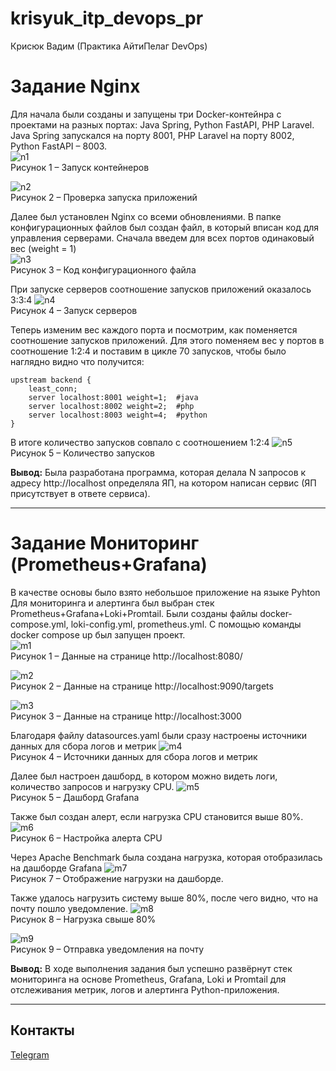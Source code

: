 # krisyuk_itp_devops_pr
Крисюк Вадим (Практика АйтиПелаг DevOps)

# Задание Nginx
Для начала были созданы и запущены три Docker-контейнра с проектами на разных портах: Java Spring, Python FastAPI, PHP Laravel. Java Spring запускался на порту 8001, PHP Laravel на порту 8002, Python FastAPI – 8003.  
![n1](/images/n1.png)<br>
Рисунок 1 – Запуск контейнеров 

![n2](/images/n2.png)<br>
Рисунок 2 – Проверка запуска приложений

Далее был установлен Nginx со всеми обновлениями. В папке конфигурационных файлов был создан файл, в который вписан код для управления серверами. Сначала введем для всех портов одинаковый вес (weight = 1)  
![n3](/images/n3.png)<br>
Рисунок 3 – Код конфигурационного файла

При запуске серверов соотношение запусков приложений оказалось 3:3:4 
![n4](/images/n4.png)<br>
Рисунок 4 – Запуск серверов

Теперь изменим вес каждого порта и посмотрим, как поменяется соотношение запусков приложений. Для этого поменяем вес у портов в соотношение 1:2:4 и поставим в цикле 70 запусков, чтобы было наглядно видно что получится:
```
upstream backend {
    least_conn;  
    server localhost:8001 weight=1;  #java
    server localhost:8002 weight=2;  #php
    server localhost:8003 weight=4;  #python
}
```

В итоге количество запусков совпало с соотношением 1:2:4
![n5](/images/n5.png)<br>
Рисунок 5 – Количество запусков

**Вывод:** Была разработана программа, которая делала N запросов к адресу http://localhost определяла ЯП, на котором написан сервис (ЯП присутствует в ответе сервиса).

---

# Задание Мониторинг (Prometheus+Grafana)
В качестве основы было взято небольшое приложение на языке Pyhton
Для мониторинга и алертинга был выбран стек Prometheus+Grafana+Loki+Promtail. Были созданы файлы docker-compose.yml, loki-config.yml, prometheus.yml. С помощью команды docker compose up был запущен проект.
<br>![m1](/images/m1.png)<br>
Рисунок 1 – Данные на странице http://localhost:8080/

![m2](/images/m2.png)<br>
Рисунок 2 – Данные на странице http://localhost:9090/targets

![m3](/images/m3.png)<br>
Рисунок 3 – Данные на странице http://localhost:3000

Благодаря файлу datasources.yaml были сразу настроены источники данных для сбора логов и метрик
![m4](/images/m4.png)<br>
Рисунок 4 – Источники данных для сбора логов и метрик

Далее был настроен дашборд, в котором можно видеть логи, количество запросов и нагрузку CPU.
![m5](/images/m5.png)<br>
Рисунок 5 – Дашборд Grafana

Также был создан алерт, если нагрузка CPU становится выше 80%.
![m6](/images/m6.png)<br>
Рисунок 6 – Настройка алерта CPU

Через Apache Benchmark была создана нагрузка, которая отобразилась на дашборде Grafana
![m7](/images/m7.png)<br>
Рисунок 7 – Отображение нагрузки на дашборде.

Также удалось нагрузить систему выше 80%, после чего видно, что на почту пошло уведомление.
![m8](/images/m8.png)<br>
Рисунок 8 – Нагрузка свыше 80%

![m9](/images/m9.png)<br>
Рисунок 9 – Отправка уведомления на почту

**Вывод:** В ходе выполнения задания был успешно развёрнут стек мониторинга на основе Prometheus, Grafana, Loki и Promtail для отслеживания метрик, логов и алертинга Python-приложения.

---

## Контакты
[Telegram](https://t.me/sadlyaguha)
